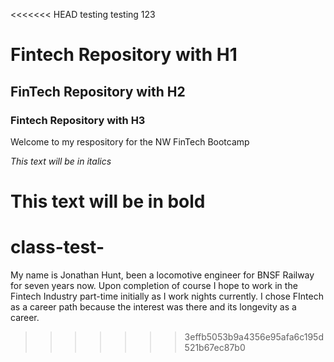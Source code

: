 <<<<<<< HEAD
testing testing 123  
# Fintech Repository with H1		


## FinTech Repository with H2 

### Fintech Repository with H3 

Welcome to my respository for the NW FinTech Bootcamp 

*This text will be in italics* 

**This text will be in bold**
=======
# class-test-
My name is Jonathan Hunt, been a locomotive engineer for BNSF Railway for seven years now.
Upon completion of course I hope to work in the Fintech Industry part-time initially as I work nights currently.
I chose FIntech as a career path because the interest was there and its longevity as a career.
>>>>>>> 3effb5053b9a4356e95afa6c195d521b67ec87b0
